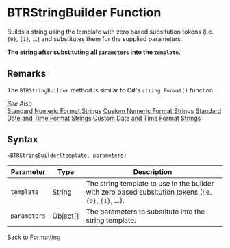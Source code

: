 # BTRStringBuilder Function

Builds a string using the template with zero based subsitution tokens (i.e. `{0}`, `{1}`, ...) and substitutes them for the supplied parameters.

**The string after substituting all `parameters` into the `template`.**
## Remarks

The `BTRStringBuilder` method is similar to C#'s `string.Format()` function.  
  
*See Also*  
[Standard Numeric Format Strings](http://msdn.microsoft.com/en-us/library/dwhawy9k(v=vs.110).aspx)  
[Custom Numeric Format Strings](http://msdn.microsoft.com/en-us/library/0c899ak8(v=vs.110).aspx)  
[Standard Date and Time Format Strings](http://msdn.microsoft.com/en-us/library/az4se3k1(v=vs.110).aspx)  
[Custom Date and Time Format Strings](http://msdn.microsoft.com/en-us/library/8kb3ddd4(v=vs.110).aspx)
## Syntax

```excel
=BTRStringBuilder(template, parameters)
```

Parameter | Type | Description
---|---|---
`template` | String | The string template to use in the builder with zero based subsitution tokens (i.e. `{0}`, `{1}`, ...).
`parameters` | Object[] | The parameters to substitute into the string template.

[Back to Formatting](RBLeFormatting.md)